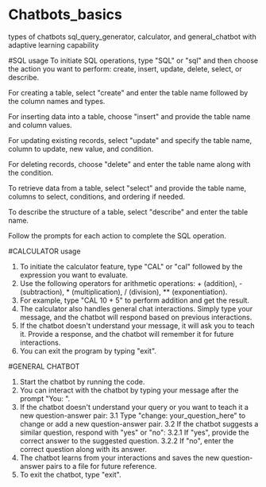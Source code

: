 # Chatbots_basics
types of chatbots sql_query_generator, calculator, and general_chatbot with adaptive learning capability

#SQL usage
To initiate SQL operations, type "SQL" or "sql" and then choose the action you want to perform: create, insert, update, delete, select, or describe.

For creating a table, select "create" and enter the table name followed by the column names and types.

For inserting data into a table, choose "insert" and provide the table name and column values.

For updating existing records, select "update" and specify the table name, column to update, new value, and condition.

For deleting records, choose "delete" and enter the table name along with the condition.

To retrieve data from a table, select "select" and provide the table name, columns to select, conditions, and ordering if needed.

To describe the structure of a table, select "describe" and enter the table name.

Follow the prompts for each action to complete the SQL operation.

#CALCULATOR usage

1. To initiate the calculator feature, type "CAL" or "cal" followed by the expression you want to evaluate.
2. Use the following operators for arithmetic operations: + (addition), - (subtraction), * (multiplication), / (division), ** (exponentiation).
3. For example, type "CAL 10 + 5" to perform addition and get the result.
4. The calculator also handles general chat interactions. Simply type your message, and the chatbot will respond based on previous interactions.
5. If the chatbot doesn't understand your message, it will ask you to teach it. Provide a response, and the chatbot will remember it for future interactions.
6. You can exit the program by typing "exit".

#GENERAL CHATBOT

1. Start the chatbot by running the code.
2. You can interact with the chatbot by typing your message after the prompt "You: ".
3. If the chatbot doesn't understand your query or you want to teach it a new question-answer pair:
    3.1 Type "change: your_question_here" to change or add a new question-answer pair.
    3.2 If the chatbot suggests a similar question, respond with "yes" or "no":
        3.2.1 If "yes", provide the correct answer to the suggested question.
        3.2.2 If "no", enter the correct question along with its answer.
4. The chatbot learns from your interactions and saves the new question-answer pairs to a file for future reference.
5. To exit the chatbot, type "exit".
